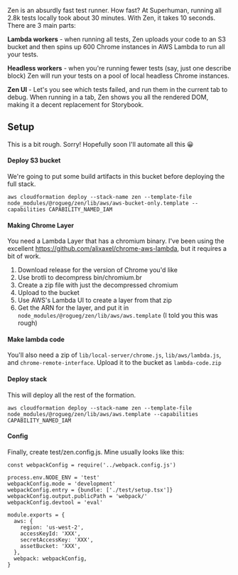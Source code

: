 Zen is an absurdly fast test runner. How fast? At Superhuman, running all 2.8k tests locally took about 30 minutes. With Zen, it takes 10 seconds. There are 3 main parts:

**Lambda workers** - when running all tests, Zen uploads your code to an S3 bucket and then spins up 600 Chrome instances in AWS Lambda to run all your tests. 

**Headless workers** - when you're running fewer tests (say, just one describe block) Zen will run your tests on a pool of local headless Chrome instances.

**Zen UI** - Let's you see which tests failed, and run them in the current tab to debug. When running in a tab, Zen shows you all the rendered DOM, making it a decent replacement for Storybook.

## Setup
This is a bit rough. Sorry! Hopefully soon I'll automate all this 😀

#### Deploy S3 bucket
We're going to put some build artifacts in this bucket before deploying the full stack.
```
aws cloudformation deploy --stack-name zen --template-file node_modules/@rogueg/zen/lib/aws/aws-bucket-only.template --capabilities CAPABILITY_NAMED_IAM
```

#### Making Chrome Layer
You need a Lambda Layer that has a chromium binary. I've been using the excellent https://github.com/alixaxel/chrome-aws-lambda, but it requires a bit of work.

1. Download release for the version of Chrome you'd like
1. Use brotli to decompress bin/chromium.br
1. Create a zip file with just the decompressed chromium
1. Upload to the bucket
1. Use AWS's Lambda UI to create a layer from that zip
1. Get the ARN for the layer, and put it in `node_modules/@rogueg/zen/lib/aws/aws.template` (I told you this was rough)

#### Make lambda code
You'll also need a zip of `lib/local-server/chrome.js`, `lib/aws/lambda.js`, and `chrome-remote-interface`. Upload it to the bucket as `lambda-code.zip`

#### Deploy stack
This will deploy all the rest of the formation.
```
aws cloudformation deploy --stack-name zen --template-file node_modules/@rogueg/zen/lib/aws/aws.template --capabilities CAPABILITY_NAMED_IAM
```

#### Config
Finally, create test/zen.config.js. Mine usually looks like this:
```
const webpackConfig = require('../webpack.config.js')

process.env.NODE_ENV = 'test'
webpackConfig.mode = 'development'
webpackConfig.entry = {bundle: ['./test/setup.tsx']}
webpackConfig.output.publicPath = 'webpack/'
webpackConfig.devtool = 'eval'

module.exports = {
  aws: {
    region: 'us-west-2',
    accessKeyId: 'XXX',
    secretAccessKey: 'XXX',
    assetBucket: 'XXX',
  },
  webpack: webpackConfig,
}
```
